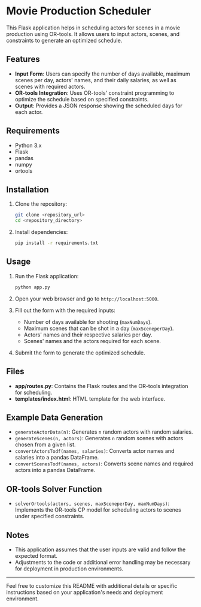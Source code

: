 # Movie Production Scheduler

This Flask application helps in scheduling actors for scenes in a movie production using OR-tools. It allows users to input actors, scenes, and constraints to generate an optimized schedule.

## Features

- **Input Form**: Users can specify the number of days available, maximum scenes per day, actors' names, and their daily salaries, as well as scenes with required actors.
- **OR-tools Integration**: Uses OR-tools' constraint programming to optimize the schedule based on specified constraints.
- **Output**: Provides a JSON response showing the scheduled days for each actor.

## Requirements

- Python 3.x
- Flask
- pandas
- numpy
- ortools

## Installation

1. Clone the repository:

   ```bash
   git clone <repository_url>
   cd <repository_directory>
   ```

2. Install dependencies:

   ```bash
   pip install -r requirements.txt
   ```

## Usage

1. Run the Flask application:

   ```bash
   python app.py
   ```

2. Open your web browser and go to `http://localhost:5000`.

3. Fill out the form with the required inputs:
   - Number of days available for shooting (`maxNumDays`).
   - Maximum scenes that can be shot in a day (`maxSceneperDay`).
   - Actors' names and their respective salaries per day.
   - Scenes' names and the actors required for each scene.

4. Submit the form to generate the optimized schedule.

## Files

- **app/routes.py**: Contains the Flask routes and the OR-tools integration for scheduling.
- **templates/index.html**: HTML template for the web interface.

## Example Data Generation

- `generateActorData(n)`: Generates `n` random actors with random salaries.
- `generateScenes(n, actors)`: Generates `n` random scenes with actors chosen from a given list.
- `convertActorsTodf(names, salaries)`: Converts actor names and salaries into a pandas DataFrame.
- `convertScenesTodf(names, actors)`: Converts scene names and required actors into a pandas DataFrame.

## OR-tools Solver Function

- `solverOrtools(actors, scenes, maxSceneperDay, maxNumDays)`: Implements the OR-tools CP model for scheduling actors to scenes under specified constraints.

## Notes

- This application assumes that the user inputs are valid and follow the expected format.
- Adjustments to the code or additional error handling may be necessary for deployment in production environments.

---

Feel free to customize this README with additional details or specific instructions based on your application's needs and deployment environment.
